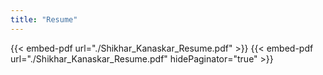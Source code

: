 ```yaml
---
title: "Resume"
---
```


{{< embed-pdf url="./Shikhar_Kanaskar_Resume.pdf" >}}
{{< embed-pdf url="./Shikhar_Kanaskar_Resume.pdf" hidePaginator="true" >}}